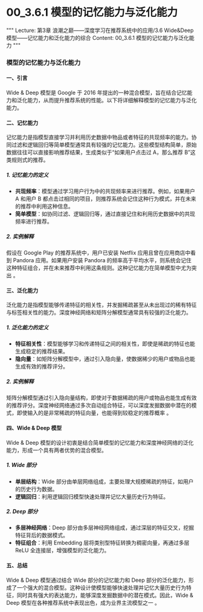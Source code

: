 # 00_3.6.1 模型的记忆能力与泛化能力

"""
Lecture: 第3章 浪潮之巅——深度学习在推荐系统中的应用/3.6 Wide&Deep 模型——记忆能力和泛化能力的综合
Content: 00_3.6.1 模型的记忆能力与泛化能力
"""

### 模型的记忆能力与泛化能力

#### 一、引言

Wide & Deep 模型是 Google 于 2016 年提出的一种混合模型，旨在结合记忆能力和泛化能力，从而提升推荐系统的性能。以下将详细解释模型的记忆能力与泛化能力。

#### 二、记忆能力

记忆能力是指模型直接学习并利用历史数据中物品或者特征的共现频率的能力。协同过滤和逻辑回归等简单模型通常具有较强的记忆能力。这些模型结构简单，原始数据往往可以直接影响推荐结果，生成类似于“如果用户点击过 A，那么推荐 B”这类规则式的推荐。

##### 1. 记忆能力的定义
- **共现频率**：模型通过学习用户行为中的共现频率来进行推荐。例如，如果用户 A 和用户 B 都点击过相同的项目，则推荐系统会记住这种行为模式，并在未来的推荐中利用这种信息。
- **简单模型**：如协同过滤、逻辑回归等，通过直接记住和利用历史数据中的共现频率进行推荐。

##### 2. 实例解释
假设在 Google Play 的推荐系统中，用户已安装 Netflix 应用且曾在应用商店中看到 Pandora 应用。如果用户安装 Pandora 的频率高于平均水平，则系统会记住这种特征组合，并在未来推荐中利用这条规则。这种记忆能力在简单模型中尤为突出 。

#### 三、泛化能力

泛化能力是指模型能够传递特征的相关性，并发掘稀疏甚至从未出现过的稀有特征与标签相关性的能力。深度神经网络和矩阵分解模型通常具有较强的泛化能力。

##### 1. 泛化能力的定义
- **特征相关性**：模型能够学习和传递特征之间的相关性，即使是稀疏的特征也能生成稳定的推荐结果。
- **隐向量**：如矩阵分解模型中，通过引入隐向量，使数据稀少的用户或物品也能生成有效的推荐评分。

##### 2. 实例解释
矩阵分解模型通过引入隐向量结构，即使对于数据稀疏的用户或物品也能生成有效的推荐评分。深度神经网络通过多次自动组合特征，可以深度发掘数据中潜在的模式，即使输入的是非常稀疏的特征向量，也能得到较稳定的推荐概率 。

#### 四、Wide & Deep 模型

Wide & Deep 模型的设计初衷是结合简单模型的记忆能力和深度神经网络的泛化能力，形成一个具有两者优势的混合模型。

##### 1. Wide 部分
- **单层结构**：Wide 部分由单层网络组成，主要处理大规模稀疏的特征，如用户的历史行为数据。
- **逻辑回归**：利用逻辑回归模型快速处理并记忆大量历史行为特征。

##### 2. Deep 部分
- **多层神经网络**：Deep 部分由多层神经网络组成，通过深层的特征交叉，挖掘特征背后的数据模式。
- **特征组合**：利用 Embedding 层将类别型特征转换为稠密向量，再通过多层 ReLU 全连接层，增强模型的泛化能力。

#### 五、总结

Wide & Deep 模型通过结合 Wide 部分的记忆能力和 Deep 部分的泛化能力，形成了一个强大的混合模型。这种设计使模型能够快速处理并记忆大量历史行为特征，同时具有强大的表达能力，能够深度发掘数据中的潜在模式。因此，Wide & Deep 模型在各种推荐系统中表现出色，成为业界主流模型之一 。
